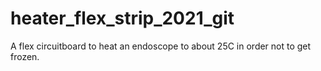 # heater_flex_strip_2021_git

A flex circuitboard to heat an endoscope to about 25C in order not to get frozen.
